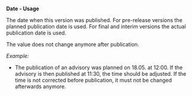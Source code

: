**Date - Usage**

The date when this version was published. For pre-release versions the planned publication date is used.
For final and interim versions the actual publication date is used.

The value does not change anymore after publication.

*Example:*

* The publication of an advisory was planned on 18.05. at 12:00.
  If the advisory is then published at 11:30, the time should be adjusted.
  If the time is not corrected before publication, it must not be changed afterwards anymore.
